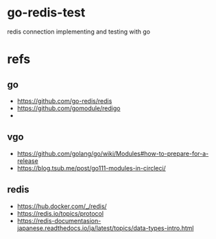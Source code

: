 # go-redis-test
redis connection implementing and testing with go

# refs
## go
- https://github.com/go-redis/redis
- https://github.com/gomodule/redigo
- 

## vgo
- https://github.com/golang/go/wiki/Modules#how-to-prepare-for-a-release
- https://blog.tsub.me/post/go111-modules-in-circleci/

## redis
- https://hub.docker.com/_/redis/
- https://redis.io/topics/protocol
- https://redis-documentasion-japanese.readthedocs.io/ja/latest/topics/data-types-intro.html